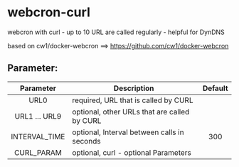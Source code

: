 # webcron-curl
webcron with curl - up to 10 URL are called regularly - helpful for DynDNS

based on cw1/docker-webcron ==> https://github.com/cw1/docker-webcron

## Parameter:

| Parameter | Description | Default |
| :----: | --- | :----: |
| URL0 | required, URL that is called by CURL | |
| URL1 ... URL9 | optional, other URLs that are called by CURL| |
| INTERVAL_TIME | optional, Interval between calls in seconds | 300 |
| CURL_PARAM | optional, curl - optional Parameters | |

